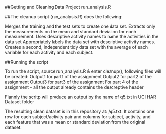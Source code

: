 ##Getting and Cleaning Data Project
run_analysis.R

##The cleanup script (run_analysis.R) does the following:

Merges the training and the test sets to create one data set.
Extracts only the measurements on the mean and standard deviation for each measurement.
Uses descriptive activity names to name the activities in the data set
Appropriately labels the data set with descriptive activity names.
Creates a second, independent tidy data set with the average of each variable for each activity and each subject.

##Running the script

To run the script, source run_analysis.R & enter cleanup(), following files will be created:
Output1	for part1 of the assignment
Output2	for part2 of the assignment
Output3	for part3 of the assignment
For part 4 of the assignment - all the output already contains the descreptive header

Fiannly the scritp will produce an output by the name of q5.txt in UCI HAR Dataset folder


The resulting clean dataset is in this repository at: /q5.txt. It contains one row for each subject/activity pair and columns for subject, activity, and each feature that was a mean or standard deviation from the original dataset.

